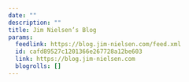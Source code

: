 ```yaml
---
date: ""
description: ""
title: Jim Nielsen’s Blog
params:
  feedlink: https://blog.jim-nielsen.com/feed.xml
  id: cafd89527c1201366e267728a12be603
  link: https://blog.jim-nielsen.com
  blogrolls: []
---
```

